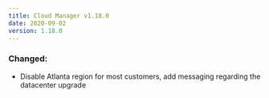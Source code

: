 ```yaml
---
title: Cloud Manager v1.18.0
date: 2020-09-02
version: 1.18.0
---
```


### Changed:

- Disable Atlanta region for most customers, add messaging regarding the datacenter upgrade
